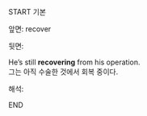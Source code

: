 START
기본

앞면:
recover


뒷면:
<div>He’s still <b>recovering</b> from his operation. </div><div>그는 아직 수술한 것에서 회복 중이다.</div>


해석:

END
